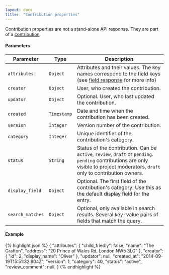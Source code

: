 ```yaml
---
layout: docs
title:  "Contribution properties"
---
```


Contribution properties are not a stand-alone API response. They are part of a [contribution](contribution-response.html).

#### Parameters
Parameter           | Type        | Description
--------------------|-------------|---------------------------------------------------------------------------------------
`attributes`        | `Object`    | Attributes and their values. The key names correspond to the field keys (see [field response](field-response.html) for more info)
`creator`           | `Object`    | User, who created the contribution.
`updator`           | `Object`    | Optional. User, who last updated the contribution.
`created`           | `Timestamp` | Date and time when the contribution has been created.
`version`           | `Integer`   | Version number of the contribution.
`category`          | `Integer`   | Unique identifier of the contribution's category.
`status`            | `String`    | Status of the contribution. Can be `active`, `review`, `draft` or `pending`. `pending` contributions are only visible to project moderators, `draft` only to contribution owners.
`display_field`     | `Object`    | Optional. The first field of the contribution's category. Use this as the default display field for the entry.
`search_matches`    | `Object`    | Optional, only available in search results. Several key-value pairs of fields that match the query.

#### Example
{% highlight json %}
{
    "attributes": {
        "child_friedly": false,
        "name": "The Grafton",
        "address": "20 Prince of Wales Rd, London NW5 3LG"
    },
    "creator": {
        "id": 2,
        "display_name": "Oliver"
    },
    "updator": null,
    "created_at": "2014-09-19T15:51:32.804Z",
    "version": 1,
    "category": 40,
    "status": "active",
    "review_comment": null,
}
{% endhighlight %}
